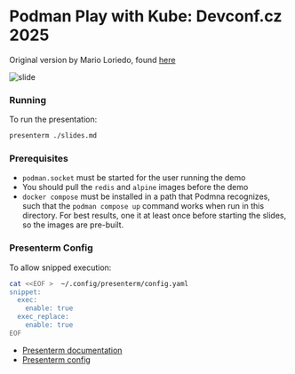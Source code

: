 # Podman Play with Kube: Devconf.cz 2025

Original version by Mario Loriedo, found [here](https://github.com/l0rd/talks/tree/gh-pages/podman-kube-play)

![slide](slide.png)

### Running

To run the presentation:

```bash
presenterm ./slides.md
```

### Prerequisites

* `podman.socket` must be started for the user running the demo
* You should pull the `redis` and `alpine` images before the demo
* `docker compose` must be installed in a path that Podmna recognizes, such that the `podman compose up` command works when run in this directory. For best results, one it at least once before starting the slides, so the images are pre-built.

### Presenterm Config

To allow snipped execution:

```bash
cat <<EOF >  ~/.config/presenterm/config.yaml
snippet:
  exec:
    enable: true
  exec_replace:
    enable: true
EOF
```

- [Presenterm documentation](https://mfontanini.github.io/presenterm/introduction.html)
- [Presenterm config](https://github.com/mfontanini/presenterm/blob/master/config.sample.yaml)
